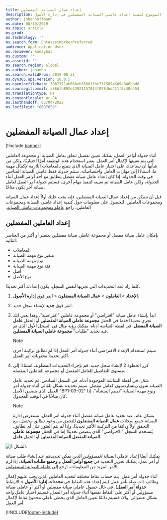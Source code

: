 ```yaml
---
title: إعداد عمال الصيانة المفضلين
description: يشرح هذا الموضوع كيفية إعداد عاملي الصيانة المفضلين في إدارة الأصول.
author: johanhoffmann
ms.date: 08/19/2019
ms.topic: article
ms.prod: ''
ms.technology: ''
ms.search.form: EntAssetWorkerPreferred
audience: Application User
ms.reviewer: kamaybac
ms.custom: ''
ms.assetid: ''
ms.search.region: Global
ms.author: johanho
ms.search.validFrom: 2019-08-31
ms.dyn365.ops.version: 10.0.5
ms.openlocfilehash: 38b7371ab668eb76801fbe7f15894609a846bbd8
ms.sourcegitcommit: a58dfb892e43921157014f0784bd411f5c40e454
ms.translationtype: HT
ms.contentlocale: ar-SA
ms.lasthandoff: 05/04/2022
ms.locfileid: "8687658"
---
```

# <a name="set-up-preferred-maintenance-workers"></a>إعداد عمال الصيانة المفضلين

[!include [banner](../../includes/banner.md)]

أثناء جدولة أوامر العمل، يمكنك تعيين تفضيل تتعلق بعامل الصيانة أو مجموعة العاملين التي يتم تعيينها لإكمال أمر العمل. يعتبر استخدام هذه الوظيفة أمرًا اختياريًا، ولكن من شأنها أن تساعدك على اختيار عامل الصيانة الذي يتمتع بالمعاملات اللازمة لإكمال مهمة ما، استنادًا إلى مهارات العامل واختصاصاته. ستتم جدولة فقط عاملي الصيانة المتاحين في وقت الجدولة. إذا كان إعداد عامل صيانة مفضل يتطابق مع أحد أوامر العمل أثناء الجدولة، ولكن عامل الصيانة تم تعيينه لتنفيذ مهام أخرى، فستتم جدولة أمر العمل لعامل صيانة آخر يكون متاحًا.

قبل أن تتمكن من إعداد عمال الصيانة المفضلين، فإنه يجب عليك أولاً إعداد عمال الصيانة ومجموعات العاملين. للحصول على معلومات حول كيفية إعداد عاملي الصيانة ومجموعات العاملين، راجع [‏‫عاملو ومجموعات عاملي الصيانة](../setup-for-objects/workers-and-worker-groups.md).

## <a name="set-up-preferred-workers"></a>إعداد العاملين المفضلين

بإمكان عامل صيانة مفضل أو مجموعة عاملي صيانة مفضلين بعنصر أو أكثر من العناصر التالية:

- المعاملات  
- متغير نوع مهمة الصيانة  
- نوع مهمة الصيانة  
- فئة نوع مهمة الصيانة  
- أصل  
- نوع الأصل  

كلما زاد عدد التحديدات التي تجريها لنفس السجل، يكون إعدادك أكثر تحديدًا.

1. انقر فوق **إدارة الأصول‏‎** > **الإعداد** > **العاملون** > **‏‫عمال الصيانة المفضلون‬**.

2. انقر فوق **جديد** لإنشاء سجل جديد.

3. ابدأ بإنشاء عامل صيانة "افتراضي" أو مجموعة عاملين "افتراضية". وهذا يعني انك تجري تحديدًا فقط في الحقل **مجموعة عاملي الصيانة المفضلين** أو الحقل **عامل الصيانة المفضل**. في لقطة الشاشة أدناه، يمكنك رؤية مثال في السجل الأول الذي تم فيه تحديد "طلبات" **مجموعة عاملي الصيانة المفضلين**.

    > [!NOTE]
    > سيتم استخدام الإعداد الافتراضي أثناء جدولة أمر العمل إذا لم تطابق تركيبة أخرى أكثر تحديداً محتويات أمر العمل.

4. كرر الخطوة 2 لإنشاء سجل جديد. قم بإجراء التحديدات المطلوبة، استنادًا إلى مستوى التفاصيل للعامل المفضل أو مجموعة العاملين المفضلة. 

    *مثال:* في لقطة الشاشة الموجودة أدناه، في السجل السادس، تم تحديد عامل الصيانة شون ريتشاردسون كعامل مفضل. سيتم تحديده بشكل تلقائي أثناء جدولة أمر العمل الذي يتضمن الأصل "BP1-03-02" ونوع مهمة الصيانة "تقييم المنشأة"، إذا كان متاحًا في الوقت المجدول.

    > [!NOTE]
    > بشكل عام، عند تحديد عامل صيانة مفضل أثناء جدولة أمر العمل، تستعرض إدارة الصيانة جميع سجلات **عمال الصيانة المفضلون‬** للتحقق من وجود تطابق محتمل، مع التحقق أولاً ودائمًا من التركيبة الأكثر تحديدًا. وإذا لم يتم العثور على أي تطابق، يُستخدم السجل "الافتراضي" الذي يتضمن تحديدًا إما في الحقل **مجموعة عاملي الصيانة المفضلين** أو الحقل **عامل‏‎ الصيانة المفضل**.

![الشكل 1.](media/02-work-order-scheduling.png)

يمكنك أيضًا إعداد عاملي الصيانة *المسؤولين* الذين يمكن تحديدهم عند إنشاء طلب صيانة أو أمر عمل. يمكنك تحرير التحديد في **جميع أوامر العمل** و **وجميع طلبات الصيانة**، إذا لزم الأمر. لمزيد من المعلومات، ارجع إلى [عاملو الصيانة المسؤولون‬](../setup-for-maintenance-requests/responsible-workers.md).

أثناء جدولة أمر عمل، يتم حساب نقاط مختلفة لتحديد العاملين الذين يجب عليهم إكمال وظائف ذات صلة بأمر عمل (يتم إعداد هذه النقاط في **محددات إدارة الأصول‬** > الارتباط **جدولة أمر العمل‬**). في حال حصول عاملي صيانة مفضلين أو أكثر أو عاملي صيانة مسؤولين أو أكثر على النقاط نفسها أثناء جدولة أمر العمل، فسيتم اختيار عامل واحد بشكل عشوائي. والا، فسيتم دائمًا تعيين العامل الذي يحظى بأعلى مجموع نقاط لإكمال أمر العمل.



[!INCLUDE[footer-include](../../../includes/footer-banner.md)]